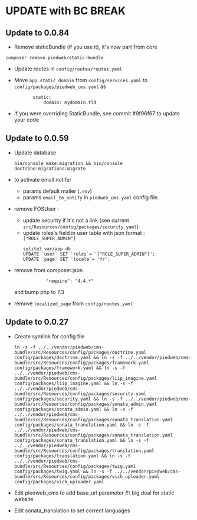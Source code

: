 UPDATE with BC BREAK
==================

## Update to 0.0.84

- Remove staticBundle (if you use it), it's now part from core
```
composer remove piedweb/static-bundle
```

- Update routes in `config/routes/routes.yaml`

- Move `app.static_domain` from `config/services.yaml` to `config/packages/piedweb_cms.yaml` as
  ```piedweb_cms:
         static:
             domain: mydomain.tld
  ```

- If you were overriding StaticBundle, see commit #9f96f67 to update your code

## Update to 0.0.59

- Update database
   ```
   bin/console make:migration && bin/console doctrine:migrations:migrate
   ```

- to activate email notifer
    - params default mailer (`.env`)
    - params `email_to_notify` in `piedweb_cms.yaml` config file.

- remove FOSUser :
    - update security if it's not a link (see current `src/Resources/config/packages/security.yaml`)
    - update roles's field in user table with json format : `["ROLE_SUPER_ADMIN"]`
      ```
      sqlite3 var/app.db
      UPDATE `user` SET `roles`= '["ROLE_SUPER_ADMIN"]';
      UPDATE `page` SET `locale`= 'fr';
      ```

- remove from composer.json
  ```
              "require": "4.4.*"
  ```
  and bump php to 7.3

- remove `localized_page` from `config/routes.yaml`

## Update to 0.0.27

-   Create symlink for config file
    ```
    ln -s -f ../../vendor/piedweb/cms-bundle/src/Resources/config/packages/doctrine.yaml config/packages/doctrine.yaml && ln -s -f ../../vendor/piedweb/cms-bundle/src/Resources/config/packages/framework.yaml config/packages/framework.yaml && ln -s -f ../../vendor/piedweb/cms-bundle/src/Resources/config/packages/liip_imagine.yaml config/packages/liip_imagine.yaml && ln -s -f ../../vendor/piedweb/cms-bundle/src/Resources/config/packages/security.yaml config/packages/security.yaml && ln -s -f ../../vendor/piedweb/cms-bundle/src/Resources/config/packages/sonata_admin.yaml config/packages/sonata_admin.yaml && ln -s -f ../../vendor/piedweb/cms-bundle/src/Resources/config/packages/sonata_translation.yaml config/packages/sonata_translation.yaml && ln -s -f ../../vendor/piedweb/cms-bundle/src/Resources/config/packages/sonata_translation.yaml config/packages/sonata_translation.yaml && ln -s -f ../../vendor/piedweb/cms-bundle/src/Resources/config/packages/translation.yaml config/packages/translation.yaml && ln -s -f ../../vendor/piedweb/cms-bundle/src/Resources/config/packages/twig.yaml config/packages/twig.yaml && ln -s -f ../../vendor/piedweb/cms-bundle/src/Resources/config/packages/vich_uploader.yaml config/packages/vich_uploader.yaml
    ```
- Edit piedweb_cms to add base_url parameter /!\ big deal for static website

- Edit sonata_translation to set correct languages
